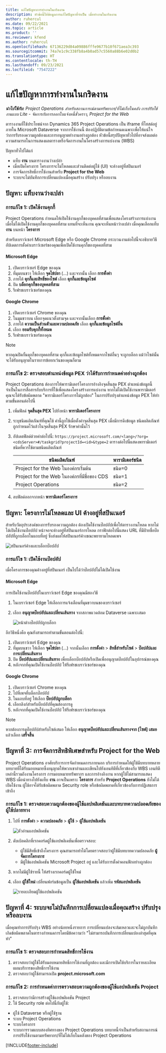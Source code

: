 ```yaml
---
title: แก้ไขปัญหาการทำงานในกริดงาน
description: หัวข้อนี้ให้ข้อมูลการแก้ไขปัญหาที่จำเป็น เมื่อทำงานในกริดงาน
author: ruhercul
ms.date: 09/22/2021
ms.topic: article
ms.product: ''
ms.reviewer: kfend
ms.author: ruhercul
ms.openlocfilehash: 67136229d84a09886fffe9677b10f671aea3c393
ms.sourcegitcommit: 74a7e1c9c338fb8a4b0ad57c5560a88b6e02d0b2
ms.translationtype: HT
ms.contentlocale: th-TH
ms.lasthandoff: 09/23/2021
ms.locfileid: "7547222"
---
```

# <a name="troubleshoot-working-in-the-task-grid"></a>แก้ไขปัญหาการทำงานในกริดงาน 


_**นำไปใช้กับ:** Project Operations สำหรับสถานการณ์ตามทรัพยากร/ที่ไม่เก็บในคลัง การปรับใช้งานแบบ Lite - จัดการกับการออกใบแจ้งหนี้ชั่วคราว, Project for the Web_

ตารางงานที่ใช้ประโยชน์จาก Dynamics 365 Project Operations เป็น iframe ที่โฮสต์อยู่ภายใน Microsoft Dataverse จากการใช้งานนี้ ต้องปฏิบัติตามข้อกำหนดเฉพาะเพื่อให้แน่ใจว่าการรับรองความถูกต้องและการอนุญาตทำงานอย่างถูกต้อง หัวข้อนี้สรุปปัญหาทั่วไปที่อาจส่งผลต่อความสามารถในการแสดงผลตารางหรือจัดการงานในโครงสร้างการแบ่งงาน (WBS)

ปัญหาทั่วไปได้แก่

- แท็บ **งาน** บนตารางงานว่างเปล่า
- เมื่อเปิดโครงการ โครงการจะไม่โหลดและส่วนติดต่อผู้ใช้ (UI) จะค้างอยู่ที่สปินเนอร์
- การจัดการสิทธิ์การใช้งานสำหรับ **Project for the Web**
- ระบบจะไม่บันทึกการเปลี่ยนแปลงเมื่อคุณสร้าง ปรับปรุง หรือลบงาน

## <a name="issue-the-task-tab-is-empty"></a>ปัญหา: แท็บงานว่างเปล่า

### <a name="mitigation-1-enable-cookies"></a>การแก้ไข 1: เปิดใช้งานคุกกี้

Project Operations กำหนดให้เปิดใช้งานคุกกี้ของบุคคลที่สามเพื่อแสดงโครงสร้างการแบ่งงาน เมื่อไม่ได้เปิดใช้งานคุกกี้ของบุคคลที่สาม แทนที่จะเห็นงาน คุณจะเห็นหน้าว่างเปล่า เมื่อคุณเลือกแท็บ **งาน** บนหน้า **โครงการ**

สำหรับเบราว์เซอร์ Microsoft Edge หรือ Google Chrome กระบวนงานต่อไปนี้จะอธิบายวิธีอัปเดตการตั้งค่าเบราว์เซอร์ของคุณเพื่อเปิดใช้งานคุกกี้ของบุคคลที่สาม

#### <a name="microsoft-edge"></a>Microsoft Edge

1. เปิดเบราว์เซอร์ Edge ของคุณ
2. ที่มุมบนขวา ให้เลือก **จุดไข่ปลา** (...) และจากนั้น เลือก **การตั้งค่า**
3. ภายใต้ **คุกกี้และสิทธิ์ของไซต์** เลือก **คุกกี้และข้อมูลไซต์**
4. ปิด **บล็อกคุกกี้ของบุคคลที่สาม**
5. รีเฟรชเบราว์เซอร์ของคุณ 

#### <a name="google-chrome"></a>Google Chrome

1. เปิดเบราว์เซอร์ Chrome ของคุณ
2. ในมุมขวาบน เลือกจุดแนวตั้งสามจุด และจากนั้นเลือก **การตั้งค่า**
3. ภายใต้ **ความเป็นส่วนตัวและความปลอดภัย** เลือก **คุกกี้และข้อมูลไซต์อื่น**
4. เลือก **ยอมรับคุกกี้ทั้งหมด**
5. รีเฟรชเบราว์เซอร์ของคุณ 

> [!NOTE]
> หากคุณปิดกั้นคุกกี้ของบุคคลที่สาม คุกกี้และข้อมูลไซต์ทั้งหมดจากไซต์อื่นๆ จะถูกบล็อก แม้ว่าไซต์นั้นจะได้รับอนุญาตในรายการข้อยกเว้นของคุณก็ตาม

### <a name="mitigation-2-validate-the-pex-endpoint-has-been-correctly-configured"></a>การแก้ไข 2: ตรวจสอบตำแหน่งข้อมูล PEX ว่าได้รับการกำหนดค่าอย่างถูกต้อง

Project Operations ต้องการให้พารามิเตอร์โครงการอ้างอิงจุดสิ้นสุด PEX ตำแหน่งข้อมูลนี้จำเป็นในการสื่อสารกับบริการที่ใช้เพื่อแสดงโครงสร้างการแบ่งงาน หากไม่ได้เปิดใช้งานพารามิเตอร์ คุณจะได้รับข้อผิดพลาด "พารามิเตอร์โครงการไม่ถูกต้อง" ในการปรับปรุงตำแหน่งข้อมูล PEX ให้ทำตามขั้นตอนต่อไปนี้

1. เพิ่มฟิลด์ **จุดสิ้นสุด PEX** ไปยังหน้า **พารามิเตอร์โครงการ**
2. ระบุชนิดผลิตภัณฑ์ที่คุณใช้ ค่านี้ถูกใช้เมื่อตั้งค่าจุดสิ้นสุด PEX เมื่อมีการดึงข้อมูล ชนิดผลิตภัณฑ์ถูกกำหนดไว้แล้วในจุดสิ้นสุด PEX รักษาค่านั้นไว้
3. อัปเดตฟิลด์ด้วยค่าต่อไปนี้: `https://project.microsoft.com/<lang>/?org=<cdsServer>#/taskgrid?projectId=<id>&type=2` ตารางต่อไปนี้แสดงพารามิเตอร์ชนิดที่ควรใช้ตามชนิดผลิตภัณฑ์

      | **ชนิดผลิตภัณฑ์**                     | **พารามิเตอร์ชนิด** |
      |--------------------------------------|--------------------|
      | Project for the Web ในองค์กรเริ่มต้น   | ชนิด=0             |
      | Project for the Web ในองค์กรที่มีชื่อของ CDS | ชนิด=1             |
      | Project Operations                   | ชนิด=2             |

4. ลบฟิลด์ออกจากหน้า **พารามิเตอร์โครงการ**

## <a name="issue-the-project-doesnt-load-and-the-ui-is-stuck-on-the-spinner"></a>ปัญหา: โครงการไม่โหลดและ UI ค้างอยู่ที่สปินเนอร์

สำหรับวัตถุประสงค์ของการรับรองความถูกต้อง ต้องเปิดใช้งานป๊อปอัปเพื่อให้ตารางงานโหลด หากไม่ได้เปิดใช้งานป๊อปอัป หน้าจอจะค้างอยู่ที่สปินเนอร์การโหลด กราฟิกต่อไปนี้แสดง URL ที่มีป้ายชื่อป๊อปอัปที่ถูกบล็อกในแถบที่อยู่ ซึ่งส่งผลให้สปินเนอร์ค้างขณะพยายามโหลดเพจ 

   ![สปินเนอร์ค้างและบล็อกป๊อปอัป](media/popupsblocked.png)

### <a name="mitigation-1-enable-pop-ups"></a>การแก้ไข 1: เปิดใช้งานป๊อปอัป

เมื่อโครงการของคุณค้างอยู่ที่สปินเนอร์ เป็นไปได้ว่าป๊อปอัปไม่ได้เปิดใช้งาน

#### <a name="microsoft-edge"></a>Microsoft Edge

การเปิดใช้งานป๊อปอัปในเบราว์เซอร์ Edge ของคุณมีสองวิธี

1. ในเบราว์เซอร์ Edge ให้เลือกการแจ้งเตือนที่มุมขวาบนของเบราว์เซอร์
2. เลือก **อนุญาตป๊อปอัปและเปลี่ยนเส้นทาง** จากสภาพแวดล้อม Dataverse เฉพาะเสมอ
 
     ![หน้าต่างป๊อปอัปถูกบล็อก](media/enablepopups.png)

อีกวิธีหนึ่งคือ คุณยังสามารถทำตามขั้นตอนต่อไปนี้:

1. เปิดเบราว์เซอร์ Edge ของคุณ
2. ที่มุมบนขวา ให้เลือก **จุดไข่ปลา** (...) จากนั้นเลือก **การตั้งค่า** > **สิทธิ์สำหรับไซต์** > **ป๊อปอัปและการเปลี่ยนเส้นทาง**
3. ปิด **ป๊อปอัปและเปลี่ยนเส้นทาง** เพื่อบล็อกป๊อปอัปหรือเปิดเพื่ออนุญาตป๊อปอัปในอุปกรณ์ของคุณ
4. หลังจากที่คุณเปิดใช้งานป๊อปอัป ให้รีเฟรชเบราว์เซอร์ของคุณ 

#### <a name="google-chrome"></a>Google Chrome
1. เปิดเบราว์เซอร์ Chrome ของคุณ
2. ไปที่เพจที่บล็อกป๊อปอัป
3. ในแถบที่อยู่ ให้เลือก **ป๊อปอัปถูกบล็อก**
4. เลือกลิงก์สำหรับป๊อปอัปที่คุณต้องการดู
5. หลังจากที่คุณเปิดใช้งานป๊อปอัป ให้รีเฟรชเบราว์เซอร์ของคุณ 

> [!NOTE]
> หากต้องการดูป๊อปอัปสำหรับไซต์เสมอ ให้เลือก **อนุญาตป๊อปอัปและเปลี่ยนเส้นทางจาก [ไซต์] เสมอ** แล้วเลือก **เสร็จสิ้น**

## <a name="issue-3-administration-of-privileges-for-project-for-the-web"></a>ปัญหาที่ 3: การจัดการสิทธิพิเศษสำหรับ Project for the Web

Project Operations อาศัยบริการการจัดกำหนดการภายนอก บริการกำหนดให้ผู้ใช้มีบทบาทหลายบทบาทที่ได้รับมอบหมายซึ่งอนุญาตให้พวกเขาอ่านและเขียนไปยังเอนทิตีที่เกี่ยวข้องกับ WBS เอนทิตีเหล่านี้รวมถึงงานโครงการ การมอบหมายทรัพยากร และการอ้างอิงงาน หากผู้ใช้ไม่สามารถแสดง WBS เมื่อนำทางไปยังแท็บ **งาน** อาจเป็นเพราะ **โครงการ** สำหรับ **Project Operations** ยังไม่ได้เปิดใช้งาน ผู้ใช้อาจได้รับข้อผิดพลาด Security role หรือข้อผิดพลาดที่เกี่ยวข้องกับการปฏิเสธการเข้าถึง

### <a name="mitigation-1-validate-the-application-user-and-end-user-security-roles"></a>การแก้ไข 1: ตรวจสอบความถูกต้องของผู้ใช้แอปพลิเคชันและบทบาทความปลอดภัยของผู้ใช้ปลายทาง

1. ไปที่ **การตั้งค่า** > **ความปลอดภัย** > **ผู้ใช้** > **ผู้ใช้แอปพลิเคชัน**  

   ![ตัวอ่านแอปพลิเคชัน](media/applicationuser.jpg)
   
2. ดับเบิลคลิกที่เรกคอร์ดผู้ใช้แอปพลิเคชันเพื่อตรวจสอบ:

     - ผู้ใช้มีสิทธิ์เข้าถึงโครงการ คุณสามารถทำได้โดยตรวจสอบว่าผู้ใช้มีบทบาทความปลอดภัย **ผู้จัดการโครงการ**
     - มีผู้ใช้แอปพลิเคชัน Microsoft Project อยู่ และได้รับการตั้งค่าคอนฟิกอย่างถูกต้อง
 
3. หากไม่มีผู้ใช้รายนี้ ให้สร้างเรกคอร์ดผู้ใช้ใหม่ 
4. เลือก **ผู้ใช้ใหม่** เปลี่ยนฟอร์มข้อมูลเป็น **ผู้ใช้แอปพลิเคชัน** แล้วเพิ่ม **รหัสแอปพลิเคชัน**

   ![รายละเอียดผู้ใช้แอปพลิเคชัน](media/applicationuserdetails.jpg)


## <a name="issue-4-changes-arent-saved-when-you-create-update-or-delete-a-task"></a>ปัญหาที่ 4: ระบบจะไม่บันทึกการเปลี่ยนแปลงเมื่อคุณสร้าง ปรับปรุง หรือลบงาน

เมื่อคุณทำการปรับปรุง WBS อย่างน้อยหนึ่งรายการ การเปลี่ยนแปลงจะล้มเหลวและจะไม่ถูกบันทึก เกิดข้อผิดพลาดในตารางกำหนดการโดยมีข้อความว่า "ไม่สามารถบันทึกการเปลี่ยนแปลงล่าสุดที่คุณทำ"

### <a name="mitigation-1-validate-the-license-assignment"></a>การแก้ไข 1: ตรวจสอบการกำหนดสิทธิ์การใช้งาน

1. ตรวจสอบว่าผู้ใช้ได้รับมอบหมายสิทธิ์การใช้งานที่ถูกต้อง และมีการเปิดใช้บริการในรายละเอียดแผนบริการของสิทธิ์การใช้งาน  
2. ตรวจสอบว่าผู้ใช้สามารถเปิด **project.microsoft.com**
    
### <a name="mitigation-2-validation-configuration-of-the-project-application-user"></a>การแก้ไข 2: การกำหนดค่าการตรวจสอบความถูกต้องของผู้ใช้แอปพลิเคชัน Project
1. ตรวจสอบว่ามีการสร้างผู้ใช้แอปพลิเคชัน Project
2. ใช้ Security role ต่อไปนี้กับผู้ใช้:
  
  - ผู้ใช้ Dataverse หรือผู้ใช้ฐาน
  - ระบบ Project Operations
  - ระบบโครงการ
  - ระบบการรวมแบบสองทิศทางของ Project Operations บทบาทนี้จำเป็นสำหรับสถานการณ์การปรับใช้งานตามทรัพยากร/ที่ไม่ได้เก็บในคลังของ Project Operations


[!INCLUDE[footer-include](../includes/footer-banner.md)]

